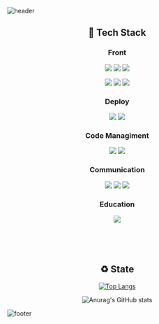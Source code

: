 ![header](https://capsule-render.vercel.app/api?type=waving&color=timeGradient&height=260&section=header&text=Moon's%20profile&fontSize=60)

<div align="center">
  
## 🔨 Tech Stack
  
### Front
  
<img src="https://img.shields.io/badge/JavaScript-F7DF1E?style=for-the-badge&logo=JavaScript&logoColor=white"/> <img src="https://img.shields.io/badge/TypeScript-3178C6?style=for-the-badge&logo=TypeScript&logoColor=white"/> <img src="https://img.shields.io/badge/styled components-DB7093?style=for-the-badge&logo=styled-components&logoColor=white"/>

<img src="https://img.shields.io/badge/React-61DAFB?style=for-the-badge&logo=React&logoColor=white"/> <img src="https://img.shields.io/badge/React Router-CA4245?style=for-the-badge&logo=React Router&logoColor=white"/> <img src="https://img.shields.io/badge/Redux-764ABC?style=for-the-badge&logo=Redux&logoColor=white"/> 
  
### Deploy
  
<img src="https://img.shields.io/badge/Amazon AWS-FC6D26?style=for-the-badge&logo=Amazon AWS&logoColor=white"/> <img src="https://img.shields.io/badge/Amazon S3-569A31?style=for-the-badge&logo=Amazon S3&logoColor=white"/>
  
### Code Managiment
  <img src="https://img.shields.io/badge/Git-F05032?style=for-the-badge&logo=Git&logoColor=white"/> <img src="https://img.shields.io/badge/GitHub-181717?style=for-the-badge&logo=GitHub&logoColor=white"/>
  
  ### Communication
  
  <img src="https://img.shields.io/badge/Discord-5865F2?style=for-the-badge&logo=Discord&logoColor=white"/>   <img src="https://img.shields.io/badge/Slack-4A154B?style=for-the-badge&logo=Slack&logoColor=white"/> <img src="https://img.shields.io/badge/Gmail-EA4335?style=for-the-badge&logo=Gmail&logoColor=white"/>
  
  ### Education
<img src="https://img.shields.io/badge/Notion-000000?style=for-the-badge&logo=Notion&logoColor=white"/>
  
<br/><br/><br/>
  
## ♻️ State

  [![Top Langs](https://github-readme-stats.vercel.app/api/top-langs/?username=moonjh9392&layout=compact)](https://github.com/anuraghazra/github-readme-stats)
  
![Anurag's GitHub stats](https://github-readme-stats.vercel.app/api?username=moonjh9392&show_icons=true&theme=Default)


  
</div>

![footer](https://capsule-render.vercel.app/api?type=waving&color=timeGradient&height=100&section=footer)






